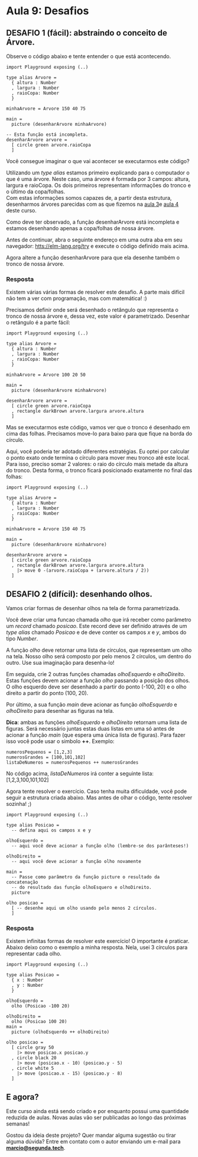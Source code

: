 # Aula 9: Desafios

## DESAFIO 1 (fácil): abstraindo o conceito de Árvore.

Observe o código abaixo e tente entender o que está acontecendo.

```
import Playground exposing (..)

type alias Arvore =
  { altura : Number 
  , largura : Number
  , raioCopa: Number
  }

minhaArvore = Arvore 150 40 75

main =
  picture (desenharArvore minhaArvore)

-- Esta função está incompleta.
desenharArvore arvore =
  [ circle green arvore.raioCopa
  ]
```

Você consegue imaginar o que vai acontecer se executarmos este código?

Utilizando um *type alias* estamos primeiro explicando para o
computador o que é uma árvore. Neste caso, uma árvore é formada
por 3 campos: altura, largura e raioCopa. Os dois primeiros
representam informações do tronco e o último da copa/folhas.  
Com estas informações somos capazes de, a partir desta estrutura,
desenharmos árvores parecidas com as que fizemos na
<a href="./aula_3_desafios_respostas.html">aula 3</a>e 
<a href="./aula_4.html">aula 4</a> deste curso.

Como deve ter observado, a função desenharArvore está incompleta e
estamos desenhando apenas a copa/folhas de nossa árvore.

Antes de continuar, abra o seguinte endereço em uma
outra aba em seu navegador:
<a href='https://elm-lang.org/try' target='_blank'>htts://elm-lang.org/try</a>
e execute o código definido mais acima.

Agora altere a função desenharArvore para que ela desenhe também
o tronco de nossa árvore.

### Resposta

Existem várias várias formas de resolver este desafio. A parte mais difícil
não tem a ver com programação, mas com matemática! :)

Precisamos definir onde será desenhado o retângulo que representa o tronco
de nossa árvore e, dessa vez, este valor é parametrizado. Desenhar o
retângulo é a parte fácil:

```
import Playground exposing (..)

type alias Arvore =
  { altura : Number 
  , largura : Number
  , raioCopa: Number
  }

minhaArvore = Arvore 100 20 50

main =
  picture (desenharArvore minhaArvore)

desenharArvore arvore =
  [ circle green arvore.raioCopa
  , rectangle darkBrown arvore.largura arvore.altura
  ]
```

Mas se executarmos este código, vamos ver que o tronco é desenhado
em cima das folhas. Precisamos move-lo para baixo para que fique
na borda do círculo.

Aqui, você poderia ter adotado diferentes estratégias. Eu optei por
calcular o ponto exato onde termina o círculo para mover meu
tronco até este local. Para isso, preciso somar 2 valores: o raio do
círculo mais metade da altura do tronco. Desta forma, o tronco
ficará posicionado exatamente no final das folhas:

```
import Playground exposing (..)

type alias Arvore =
  { altura : Number 
  , largura : Number
  , raioCopa: Number
  }

minhaArvore = Arvore 150 40 75

main =
  picture (desenharArvore minhaArvore)

desenharArvore arvore =
  [ circle green arvore.raioCopa
  , rectangle darkBrown arvore.largura arvore.altura
    |> move 0 -(arvore.raioCopa + (arvore.altura / 2))
  ]
```

## DESAFIO 2 (difícil): desenhando olhos.

Vamos criar formas de desenhar olhos na tela de forma parametrizada.  

Você deve criar uma funcao chamada *olho* que irá receber como
parâmetro um *record* chamado *posicao*. Este record deve ser
definido através de um *type alias* chamado *Posicao* e de deve
conter os campos *x* e *y*, ambos do tipo *Number*.  

A função *olho* deve retornar uma lista de circulos, que representam
um olho na tela. Nosso olho será composto por pelo menos 2 círculos,
um dentro do outro. Use sua imaginação para desenha-lo!

Em seguida, crie 2 outras funções chamadas *olhoEsquerdo* e *olhoDireito*.
Estas funções devem acionar a função *olho* passando a posição dos
olhos. O olho esquerdo deve ser desenhado a partir do ponto (-100, 20) e o
olho direito a partir do ponto (100, 20).

Por último, a sua função *main* deve acionar as função *olhoEsquerdo* e
*olhoDireito* para desenhar as figuras na tela.

**Dica**: ambas as funções *olhoEsquerdo* e *olhoDireito* retornam uma
lista de figuras. Será necessário juntas estas duas listas em uma só
antes de acionar a função *main* (que espera uma única lista de figuras).
Para fazer isso você pode usar o simbolo **++**. Exemplo: 

``` 
numerosPequenos = [1,2,3]
numerosGrandes = [100,101,102]
listaDeNumeros = numerosPequenos ++ numerosGrandes

```
No código acima, *listaDeNumeros* irá conter a seguinte lista: [1,2,3,100,101,102]

Agora tente resolver o exercício. Caso tenha muita dificuldade, você pode seguir
a estrutura criada abaixo. Mas antes de olhar o código, tente resolver sozinha! ;)

```
import Playground exposing (..)

type alias Posicao =
  -- defina aqui os campos x e y

olhoEsquerdo = 
  -- aqui você deve acionar a função olho (lembre-se dos parânteses!)

olhoDireito =
  -- aqui você deve acionar a função olho novamente

main =
  -- Passe como parâmetro da função picture o resultado da concatenação 
  -- do resultado das função olhoEsquero e olhoDireito.
  picture

olho posicao =
  [ -- desenhe aqui um olho usando pelo menos 2 círculos.
  ]
```

### Resposta

Existem infinitas formas de resolver este exercício! O importante
é praticar. Abaixo deixo como o exemplo a minha resposta. Nela, usei
3 círculos para representar cada olho.  

```
import Playground exposing (..)

type alias Posicao =
  { x : Number
  , y : Number
  }

olhoEsquerdo = 
  olho (Posicao -100 20)

olhoDireito =
  olho (Posicao 100 20)
main =
  picture (olhoEsquerdo ++ olhoDireito)

olho posicao =
  [ circle gray 50 
    |> move posicao.x posicao.y
  , circle black 20
    |> move (posicao.x - 10) (posicao.y - 5)
  , circle white 5
    |> move (posicao.x - 15) (posicao.y - 8)
  ]
```

## E agora?

Este curso ainda está sendo criado e por enquanto possui uma quantidade
reduzida de aulas. Novas aulas vão ser publicadas ao longo das
próximas semanas!

Gostou da ideia deste projeto? Quer mandar alguma sugestão ou tirar
alguma dúvida? Entre em contato com o autor enviando um e-mail para
**marcio@segunda.tech**.
